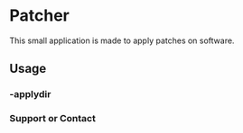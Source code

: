 # Patcher

This small application is made to apply patches on software. 

## Usage

### -applydir


### Support or Contact

